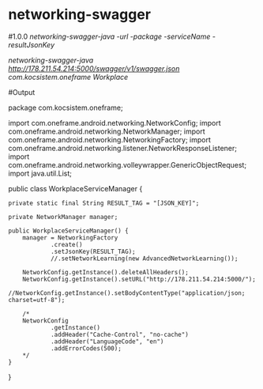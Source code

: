 # networking-swagger

#1.0.0
*networking-swagger-java -url -package -serviceName -resultJsonKey*

*networking-swagger-java
http://178.211.54.214:5000/swagger/v1/swagger.json
com.kocsistem.oneframe
Workplace*


#Output

package com.kocsistem.oneframe;

import com.oneframe.android.networking.NetworkConfig;
import com.oneframe.android.networking.NetworkManager;
import com.oneframe.android.networking.NetworkingFactory;
import com.oneframe.android.networking.listener.NetworkResponseListener;
import com.oneframe.android.networking.volleywrapper.GenericObjectRequest;
import java.util.List;



public class WorkplaceServiceManager {

    private static final String RESULT_TAG = "[JSON_KEY]";

    private NetworkManager manager;

    public WorkplaceServiceManager() {
        manager = NetworkingFactory
                .create()
                .setJsonKey(RESULT_TAG);
                //.setNetworkLearning(new AdvancedNetworkLearning());

        NetworkConfig.getInstance().deleteAllHeaders();
        NetworkConfig.getInstance().setURL("http://178.211.54.214:5000/");
        //NetworkConfig.getInstance().setBodyContentType("application/json; charset=utf-8");

        /*
        NetworkConfig
                .getInstance()
                .addHeader("Cache-Control", "no-cache")
                .addHeader("LanguageCode", "en")
                .addErrorCodes(500);
        */
    }


}
